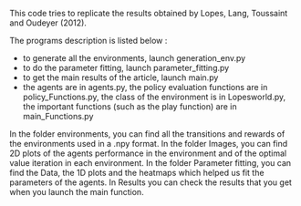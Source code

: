This code tries to replicate the results obtained by Lopes, Lang, Toussaint and Oudeyer (2012).

The programs description is listed below : 


* to generate all the environments, launch generation_env.py 
* to do the parameter fitting, launch parameter_fitting.py
* to get the main results of the article, launch main.py
* the agents are in agents.py, the policy evaluation functions are in policy_Functions.py, the class of the environment is in Lopesworld.py, the important functions (such as the play function) are in main_Functions.py 

In the folder environments, you can find all the transitions and rewards of the environments used in a .npy format. In the folder Images, you can find 2D plots of the agents performance in the environment and of the optimal value iteration in each environment. In the folder Parameter fitting, you can find the Data, the 1D plots and the heatmaps which helped us fit the parameters of the agents. In Results you can check the results that you get when you launch the main function.





